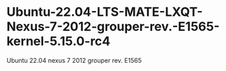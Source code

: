 # Ubuntu-22.04-LTS-MATE-LXQT-Nexus-7-2012-grouper-rev.-E1565-kernel-5.15.0-rc4
Ubuntu 22.04 nexus 7 2012 grouper rev. E1565
